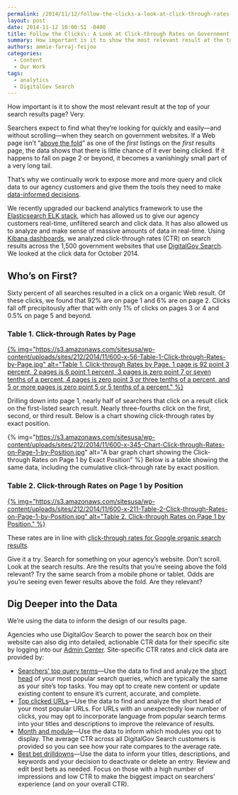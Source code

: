 ```yaml
---
permalink: /2014/11/12/follow-the-clicks-a-look-at-click-through-rates-on-government-websites/
layout: post
date: 2014-11-12 10:00:51 -0400
title: Follow the Clicks\: A Look at Click-through Rates on Government Websites
summary: How important is it to show the most relevant result at the top of your search results page? Very. Searchers expect to find what they&amp;#8217;re looking for quickly and easily&mdash;and without scrolling&mdash;when they search on government websites. If a Web page isn&amp;#8217;t &ldquo;above the fold&rdquo; as one of the first listings on the first results
authors: ammie-farraj-feijoo
categories:
  - Content
  - Our Work
tags:
  - analytics
  - DigitalGov Search
---
```


How important is it to show the most relevant result at the top of your search results page? Very.

Searchers expect to find what they&#8217;re looking for quickly and easily—and without scrolling—when they search on government websites. If a Web page isn&#8217;t “[above the fold](http://moz.com/blog/life-above-and-beyond-the-fold)” as one of the _first_ listings on the _first_ results page, the data shows that there is little chance of it ever being clicked. If it happens to fall on page 2 or beyond, it becomes a vanishingly small part of a very long tail.

That&#8217;s why we continually work to expose more and more query and click data to our agency customers and give them the tools they need to make [data-informed decisions](https://keen.io/blog/99413806176/data-informed-product-design).

We recently upgraded our backend analytics framework to use the [Elasticsearch ELK stack](http://www.elasticsearch.org/overview/), which has allowed us to give our agency customers real-time, unfiltered search and click data. It has also allowed us to analyze and make sense of massive amounts of data in real-time. Using [Kibana dashboards](http://www.elasticsearch.org/overview/kibana/), we analyzed click-through rates (CTR) on search results across the 1,500 government websites that use [DigitalGov Search](http://search.WHATEVER/). We looked at the click data for October 2014.

## Who’s on First?

Sixty percent of all searches resulted in a click on a organic Web result. Of these clicks, we found that 92% are on page 1 and 6% are on page 2. Clicks fall off precipitously after that with only 1% of clicks on pages 3 or 4 and 0.5% on page 5 and beyond.

### Table 1. Click-through Rates by Page

[{% img="https://s3.amazonaws.com/sitesusa/wp-content/uploads/sites/212/2014/11/600-x-56-Table-1-Click-through-Rates-by-Page.jpg" alt="Table 1. Click-through Rates by Page. 1 page is 92 point 3 percent, 2 pages is 6 point 1 percent, 3 pages is zero point 7 or seven tenths of a percent, 4 pages is zero point 3 or three tenths of a percent, and 5 or more pages is zero point 5 or 5 tenths of a percent." %}](https://s3.amazonaws.com/sitesusa/wp-content/uploads/sites/212/2014/11/721-x-67-Table-1-Click-through-Rates-by-Page.jpg)

Drilling down into page 1, nearly half of searchers that click on a result click on the first-listed search result. Nearly three-fourths click on the first, second, or third result. Below is a chart showing click-through rates by exact position.

{% img="https://s3.amazonaws.com/sitesusa/wp-content/uploads/sites/212/2014/11/600-x-345-Chart-Click-through-Rates-on-Page-1-by-Position.jpg" alt="A bar graph chart showing the Click-through Rates on Page 1 by Exact Position" %} Below is a table showing the same data, including the cumulative click-through rate by exact position.

### Table 2. Click-through Rates on Page 1 by Position

[{% img="https://s3.amazonaws.com/sitesusa/wp-content/uploads/sites/212/2014/11/600-x-211-Table-2-Click-through-Rates-on-Page-1-by-Position.jpg" alt="Table 2. Click-through Rates on Page 1 by Position." %}](https://s3.amazonaws.com/sitesusa/wp-content/uploads/sites/212/2014/11/721-x-254-Table-2-Click-through-Rates-on-Page-1-by-Position.jpg)

These rates are in line with [click-through rates for Google organic search results](http://marketingland.com/new-click-rate-study-google-organic-results-102149).

Give it a try. Search for something on your agency’s website. Don’t scroll. Look at the search results. Are the results that you’re seeing above the fold relevant? Try the same search from a mobile phone or tablet. Odds are you’re seeing even fewer results above the fold. Are they relevant?

## Dig Deeper into the Data

We’re using the data to inform the design of our results page.

Agencies who use DigitalGov Search to power the search box on their website can also dig into detailed, actionable CTR data for their specific site by logging into our [Admin Center](https://search.usa.gov/sites). Site-specific CTR rates and click data are provided by:

  * [Searchers’ top query terms](http://search.WHATEVER/manual/queries.html)—Use the data to find and analyze the [short head](http://www.searchtools.com/analysis/long-tail.html) of your most popular search queries, which are typically the same as your site&#8217;s top tasks. You may opt to create new content or update existing content to ensure it&#8217;s current, accurate, and complete.
  * [Top clicked URLs](http://search.WHATEVER/manual/clicks.html)—Use the data to find and analyze the short head of your most popular URLs. For URLs with an unexpectedly low number of clicks, you may opt to incorporate language from popular search terms into your titles and descriptions to improve the relevance of results.
  * [Month and module](http://search.WHATEVER/manual/monthly-reports.html)—Use the data to inform which modules you opt to display. The average CTR across all DigitalGov Search customers is provided so you can see how your rate compares to the average rate.
  * [Best bet drilldowns](http://search.WHATEVER/manual/best-bets-text.html)—Use the data to inform your titles, descriptions, and keywords and your decision to deactivate or delete an entry. Review and edit best bets as needed. Focus on those with a high number of impressions and low CTR to make the biggest impact on searchers&#8217; experience (and on your overall CTR).